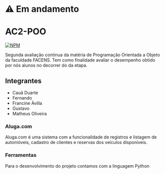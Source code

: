 # ⚠️ Em andamento

# AC2-POO
[![NPM](https://img.shields.io/npm/l/react)](https://github.com/Caua-Duarte/AC2-POO/blob/main/LICENSE) 

Segunda avaliação continua da matéria de Programação Orientada a Objeto da faculdade FACENS.
Tem como finalidade avaliar o desempenho obtido por nós alunos no decorrer do da etapa.

## Integrantes
- Cauã Duarte
- Fernando
- Francine Ávilla
- Gustavo
- Matheus Oliveira

### Aluga.com

Aluga.com é uma sistema com a funcionalidade de registros e listagem de automóveis, cadastro de clientes e reservas dos veículos disponiveis.

### Ferramentas

Para o desenvolvimento do projeto contamos com a linguagem Python

